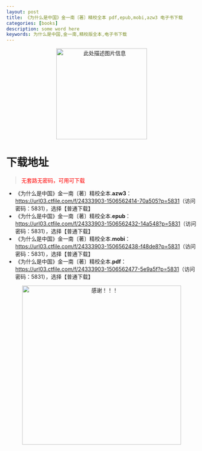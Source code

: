 ```yaml
---
layout: post
title: 《为什么是中国》金一南〔著〕精校全本 pdf,epub,mobi,azw3 电子书下载
categories: [books]
description: some word here
keywords: 为什么是中国,金一南,精校版全本,电子书下载
---
```


<div align="center"><img src="https://qweree.cn/wp-content/uploads/2025/05/wsmszg.jpg" alt="此处描述图片信息" width="240px" height="auto"></div>

# 下载地址

> <p style="color:red" >无套路无密码，可用可下载</p>

- 《为什么是中国》金一南〔著〕精校全本.**azw3**：<https://url03.ctfile.com/f/24333903-1506562414-70a505?p=5831>（访问密码：5831），选择【普通下载】
- 《为什么是中国》金一南〔著〕精校全本.**epub**：<https://url03.ctfile.com/f/24333903-1506562432-14a548?p=5831>（访问密码：5831），选择【普通下载】
- 《为什么是中国》金一南〔著〕精校全本.**mobi**：<https://url03.ctfile.com/f/24333903-1506562438-f48de8?p=5831>（访问密码：5831），选择【普通下载】
- 《为什么是中国》金一南〔著〕精校全本.**pdf**：<https://url03.ctfile.com/f/24333903-1506562477-5e9a5f?p=5831>（访问密码：5831），选择【普通下载】

<div align="center"><img src="https://pic.imgdb.cn/item/6707df6bd29ded1a8ce37031.gif" alt="感谢！！！" width="420px" height="auto"/></div>
